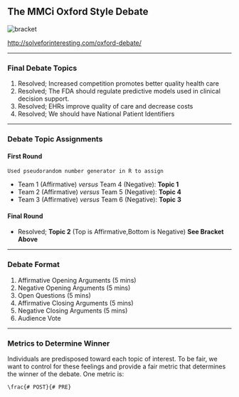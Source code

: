 ## The MMCi Oxford Style Debate
![bracket](https://github.com/Duke-Translational-Bioinformatics/mmci-practical-datascience/blob/master/projects/project03-debate/debateAssets/Bracket.png)

http://solveforinteresting.com/oxford-debate/

___
### Final Debate Topics
1. Resolved; Increased competition promotes better quality health care
2. Resolved; The FDA should regulate predictive models used in clinical decision support.
3. Resolved; EHRs improve quality of care and decrease costs
4. Resolved; We should have National Patient Identifiers

___
### Debate Topic Assignments
#### First Round
```Used pseudorandom number generator in R to assign```

* Team 1 (Affirmative) *versus* Team 4 (Negative): **Topic 1**
* Team 2 (Affirmative) *versus* Team 5 (Negative): **Topic 4**
* Team 3 (Affirmative) *versus* Team 6 (Negative): **Topic 3**

#### Final Round
* Resolved; **Topic 2**
(Top is Affirmative,Bottom is Negative) **See Bracket Above**

___
### Debate Format
1. Affirmative Opening Arguments (5 mins)
1. Negative Opening Arguments (5 mins)
1. Open Questions (5 mins)
1. Affirmative Closing Arguments (5 mins)
1. Negative Closing Arguments (5 mins)
1. Audience Vote
___
### Metrics to Determine Winner
Individuals are predisposed toward each topic of interest. To be fair, we want to control for these
feelings and provide a fair metric that determines the winner of the debate. One metric is:

```
\frac{# POST}{# PRE}
``` 
